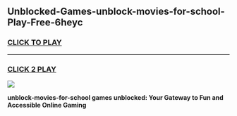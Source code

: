 
## Unblocked-Games-unblock-movies-for-school-Play-Free-6heyc
<h3>
<a href="https://premium76.site?title=unblock-movies-for-school&ref=21A">CLICK TO PLAY</a></h3>
<hr>

<h3>
<a href="https://premium76.site?title=unblock-movies-for-school&ref=21A">CLICK 2 PLAY</a>
  
</h3>

<a href="https://premium76.site?title=unblock-movies-for-school&ref=21A"><img src="https://clearcache.store/games.png"></a>


**unblock-movies-for-school games unblocked: Your Gateway to Fun and Accessible Online Gaming**
